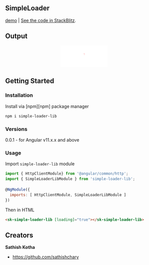
##  SimpleLoader
[demo](https://stackblitz.com/edit/simple-loader) | [See the code in StackBlitz](https://stackblitz.com/edit/simple-loader).

## Output

<p align="center">
  <img width="150px" src="https://raw.githubusercontent.com/Sathishchary/simple-loader/master/docs/loader.gif" alt="AngularEditor logo"/>
</p>

## Getting Started

### Installation

Install via [npm][npm] package manager 

```bash
npm i simple-loader-lib
```
### Versions

0.0.1 - for Angular v11.x.x and above


### Usage

Import `simple-loader-lib` module

```js
import { HttpClientModule} from '@angular/common/http';
import { SimpleLoaderLibModule } from 'simple-loader-lib';

@NgModule({
  imports: [ HttpClientModule, SimpleLoaderLibModule ]
})
```

Then in HTML

```html
<sk-simple-loader-lib [loading]="true"></sk-simple-loader-lib>
```

## Creators

**Sathish Kotha**

* <https://github.com/sathishchary>

[example]: https://stackblitz.com/edit/angular-editor-wysiwyg
